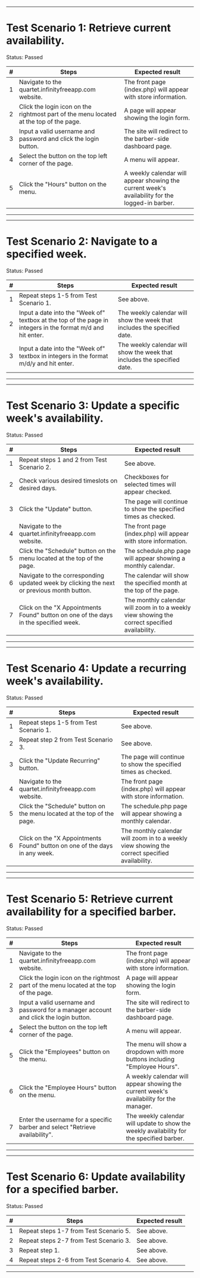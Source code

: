 ****************************************
# Test Scenario 1: Retrieve current availability.
Status: Passed

| # | Steps | Expected result |
| --- | --- | --- |
| 1 | Navigate to the quartet.infinityfreeapp.com website. | The front page (index.php) will appear with store information. |
| 2 | Click the login icon on the rightmost part of the menu located at the top of the page. | A page will appear showing the login form. |
| 3 | Input a valid username and password and click the login button. | The site will redirect to the barber-side dashboard page. |
| 4 | Select the button on the top left corner of the page. | A menu will appear. |
| 5 | Click the "Hours" button on the menu. | A weekly calendar will appear showing the current week's availability for the logged-in barber. |

****************************************

****************************************
# Test Scenario 2: Navigate to a specified week.
Status: Passed

| # | Steps | Expected result |
| --- | --- | --- |
| 1 | Repeat steps 1-5 from Test Scenario 1. | See above. |
| 2 | Input a date into the "Week of" textbox at the top of the page in integers in the format m/d and hit enter. | The weekly calendar will show the week that includes the specified date. |
| 3 | Input a date into the "Week of" textbox in integers in the format m/d/y and hit enter. | The weekly calendar will show the week that includes the specified date. |

****************************************

****************************************
# Test Scenario 3: Update a specific week's availability.
Status: Passed

| # | Steps | Expected result |
| --- | --- | --- |
| 1 | Repeat steps 1 and 2 from Test Scenario 2. | See above. |
| 2 | Check various desired timeslots on desired days. | Checkboxes for selected times will appear checked. |
| 3 | Click the "Update" button. | The page will continue to show the specified times as checked. |
| 4 | Navigate to the quartet.infinityfreeapp.com website. | The front page (index.php) will appear with store information. |
| 5 | Click the "Schedule" button on the menu located at the top of the page. | The schedule.php page will appear showing a monthly calendar. |
| 6 | Navigate to the corresponding updated week by clicking the next or previous month button. | The calendar will show the specified month at the top of the page. | 
| 7 | Click on the "X Appointments Found" button on one of the days in the specified week. | The monthly calendar will zoom in to a weekly view showing the correct specified availability. |

****************************************

****************************************
# Test Scenario 4: Update a recurring week's availability.
Status: Passed

| # | Steps | Expected result |
| --- | --- | --- |
| 1 | Repeat steps 1-5 from Test Scenario 1. | See above. |
| 2 | Repeat step 2 from Test Scenario 3. | See above. |
| 3 | Click the "Update Recurring" button. | The page will continue to show the specified times as checked. |
| 4 | Navigate to the quartet.infinityfreeapp.com website. | The front page (index.php) will appear with store information. |
| 5 | Click the "Schedule" button on the menu located at the top of the page. | The schedule.php page will appear showing a monthly calendar. |
| 6 | Click on the "X Appointments Found" button on one of the days in any week. | The monthly calendar will zoom in to a weekly view showing the correct specified availability. |

****************************************

****************************************
# Test Scenario 5: Retrieve current availability for a specified barber.
Status: Passed

| # | Steps | Expected result |
| --- | --- | --- |
| 1 | Navigate to the quartet.infinityfreeapp.com website. | The front page (index.php) will appear with store information. |
| 2 | Click the login icon on the rightmost part of the menu located at the top of the page. | A page will appear showing the login form. |
| 3 | Input a valid username and password for a manager account and click the login button. | The site will redirect to the barber-side dashboard page. |
| 4 | Select the button on the top left corner of the page. | A menu will appear. |
| 5 | Click the "Employees" button on the menu. | The menu will show a dropdown with more buttons including "Employee Hours". |
| 6 | Click the "Employee Hours" button on the menu. | A weekly calendar will appear showing the current week's availability for the manager. |
| 7 | Enter the username for a specific barber and select "Retrieve availability". | The weekly calendar will update to show the weekly availability for the specified barber. |

****************************************

****************************************
# Test Scenario 6: Update availability for a specified barber.
Status: Passed

| # | Steps | Expected result |
| --- | --- | --- |
| 1 | Repeat steps 1-7 from Test Scenario 5. | See above. |
| 2 | Repeat steps 2-7 from Test Scenario 3. | See above. |
| 3 | Repeat step 1. | See above. |
| 4 | Repeat steps 2-6 from Test Scenario 4. | See above. |

****************************************